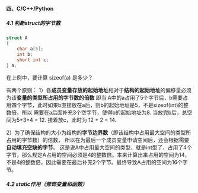#### 四、C/C++/Python

##### 4.1 判断struct的字节数

```c++
struct A
{
    char a[5];
    int b;
    short int c;
} a;
```

在上例中，要计算 sizeof(a) 是多少？

有两个原则： 1）各**成员变量存放的起始地址**相对于**结构的起始地址**的偏移量必须为该**变量的类型所占用的字节数的倍数** 即当 A中的a占用了5个字节后，b需要占用四个字节，此时如果b直接放在a后，则b的起始地址是5，不是sizeof(int)的整数倍，所以 需要在a后面补充3个空字节，使得b的起始地址为8. 当放完b后，总空间为5+3+4 = 12. 接着放c，此时为 12 + 2 = 14.

2）为了确保结构的大小为结构的**字节边界数**（即该结构中占用最大空间的类型所占用的字节数）的倍数， 所以在为最后一个成员变量申请空间后，还会根据需要**自动填充空缺的字节**。 这是说A中占用最大空间的类型，就是int型了，占用了4个字节，那么规定A占用的空间必须是4的整数倍。本来计算出来占用的空间为14， 不是4的整数倍，因此需要在最后补充2个字节。最终导致A占用的空间为16个字节。

##### 4.2 static作用（修饰变量和函数）

